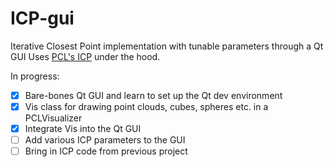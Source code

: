 # ICP-gui
Iterative Closest Point implementation with tunable parameters through a Qt GUI
Uses [PCL's ICP](http://docs.pointclouds.org/trunk/classpcl_1_1_iterative_closest_point.html) under the hood.

In progress:
- [x] Bare-bones Qt GUI and learn to set up the Qt dev environment
- [x] Vis class for drawing point clouds, cubes, spheres etc. in a PCLVisualizer
- [x] Integrate Vis into the Qt GUI
- [ ] Add various ICP parameters to the GUI
- [ ] Bring in ICP code from previous project
